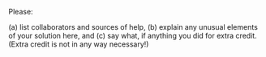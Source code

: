 Please:

(a) list collaborators and sources of help,
(b) explain any unusual elements of your solution here, and
(c) say what, if anything you did for extra credit. (Extra credit is
    not in any way necessary!)
